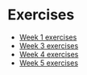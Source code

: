 # Exercises

- [Week 1 exercises](week1.md)
- [Week 3 exercises](week3.md)
- [Week 4 exercises](week4.md)
- [Week 5 exercises](week5.md)
